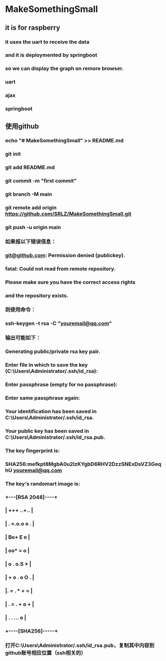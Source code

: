 # MakeSomethingSmall

## it is for raspberry
### it uses the uart to receive the data
### and it is deploymented by springboot
### so we can display the graph on remore browser.
### uart
### ajax
### springboot

## 使用github
### echo "# MakeSomethingSmall" >> README.md
### git init
### git add README.md
### git commit -m "first commit"
### git branch -M main
### git remote add origin https://github.com/SRLZ/MakeSomethingSmall.git
### git push -u origin main
### 如果报以下错误信息：
### git@github.com: Permission denied (publickey).
### fatal: Could not read from remote repository.

### Please make sure you have the correct access rights
### and the repository exists.
### 则使用命令：
### ssh-keygen -t rsa -C "youremail@qq.com"
### 输出可能如下：
### Generating public/private rsa key pair.
### Enter file in which to save the key (C:\Users\Administrator/.ssh/id_rsa):
### Enter passphrase (empty for no passphrase):
### Enter same passphrase again:
### Your identification has been saved in C:\Users\Administrator/.ssh/id_rsa.
### Your public key has been saved in C:\Users\Administrator/.ssh/id_rsa.pub.
### The key fingerprint is:
### SHA256:mefkpt8MgbA0u2lzKYgbD6RHV2DzzSNExDsVZ3GeqhU youremail@qq.com
### The key's randomart image is:
### +---[RSA 2048]----+
### |    +++ ..+..    |
### |   . =.o.o o .   |
### |      Bo+ E o    |
### |     oo* = o     |
### |  o . o.S *      |
### | + o . o O .     |
### |. = . * + =      |
### | . = . + o +     |
### |  . .   ... o    |
### +----[SHA256]-----+
### 打开C:\Users\Administrator/.ssh/id_rsa.pub，复制其中内容到github账号相应位置（ssh相关的）





